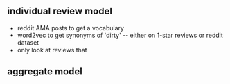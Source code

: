 ## individual review model
* reddit AMA posts to get a vocabulary
* word2vec to get synonyms of 'dirty' -- either on 1-star reviews or reddit dataset
* only look at reviews that 

## aggregate model